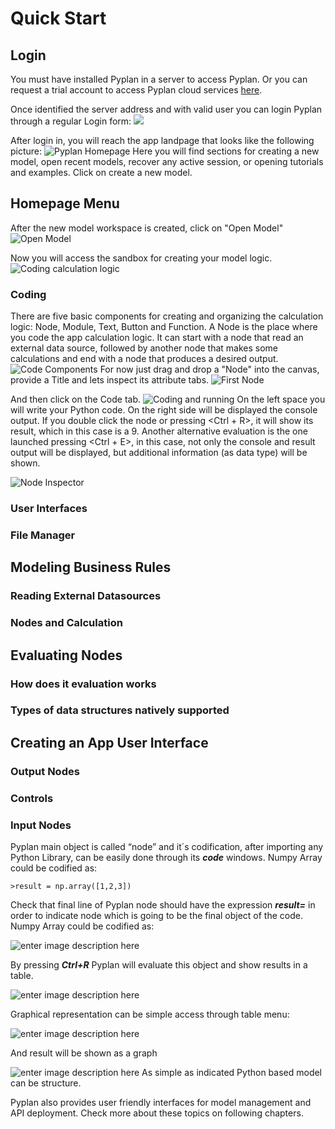 # **Quick Start**

## **Login**

You must have installed Pyplan in a server to access Pyplan.
Or you can request a trial account to access Pyplan cloud services [here](http://pyplan.com/contact/).

Once identified the server address and with valid user you can login Pyplan through a regular Login form:
![](http://img.pyplan.org/Quick_start_login1.png)

After login in, you will reach the app landpage that looks like the following picture:
![Pyplan Homepage](http://img.pyplan.org/Quick_start_home.png)
Here you will find sections for creating a new model, open recent models, recover any active session, or opening tutorials and examples. Click on create a new model.
## **Homepage Menu**
After the new model workspace is created, click on "Open Model" 
![Open Model](http://img.pyplan.org/Quick_start_open_model.png)

Now you will access the sandbox for creating your model logic.
![Coding calculation logic](http://img.pyplan.org/Quick_start_model_code.png)

### Coding
There are five basic components for creating and organizing the calculation logic: Node, Module, Text, Button and Function.
A Node is the place where you code the app calculation logic. It can start with a node that read an external data source, followed by another node that makes some calculations and end with a node that produces a desired output.
![Code Components](http://img.pyplan.org/Quick_start_code_components1.png)
For now just drag and drop a "Node" into the canvas, provide a Title and lets inspect its attribute tabs.
![First Node](http://img.pyplan.org/Quick_start_first_node.png)

And then click on the Code tab.
![Coding and running](http://img.pyplan.org/Quick_start_evaluation.png)
On the left space you will write your Python code. On the right side will be displayed the console output.
If you double click the node or pressing <Ctrl + R>, it will show its result, which in this case is a 9.
Another alternative evaluation is the one launched pressing <Ctrl + E>, in this case, not only the console and result output will be displayed, but additional information (as data type) will be shown.

![Node Inspector](http://img.pyplan.org/Quick_start_inspector.png)

### User Interfaces

### File Manager

## **Modeling Business Rules**
### Reading External Datasources
### Nodes and Calculation

## **Evaluating Nodes**
### How does it evaluation works
### Types of data structures natively supported

## **Creating an App User Interface**
### Output Nodes
### Controls
### Input Nodes


Pyplan main object is called “node” and it´s codification, after importing any Python Library, can be easily done through its **_code_** windows.
Numpy Array could be codified as:

    >result = np.array([1,2,3])

Check that final line of Pyplan node should have the expression **_result=_** in order to indicate node which is going to be the final object of the code.
Numpy Array could be codified as:

![enter image description here](http://img.pyplan.org/Home_code_view.png)

By pressing **_Ctrl+R_** Pyplan will evaluate this object and show results in a table.

![enter image description here](http://img.pyplan.org/Home_result_view)

Graphical representation can be simple access through table menu:

![enter image description here](http://img.pyplan.org/Home_show_graph)

And result will be shown as a graph

![enter image description here](http://img.pyplan.org/Home_graph_view)
As simple as indicated Python based model can be structure.

Pyplan also provides user friendly interfaces for model management and API deployment. Check more about these topics on following chapters.

<!--stackedit_data:
eyJoaXN0b3J5IjpbMTc5MzUwMTYzNCwtODY4MTY0NDY5LDEwND
UzNTg3ODgsLTE1MjI3ODU4MzEsLTY3MDI2Mzc2NCwxOTcxNTY2
Njk1LC0xODQ3OTM0MjMwLC0yMDQ2ODg2MTM0LC0xODA4MzQ0MD
A5LDExNzQ2NzIzODksLTE0NTQwMDQ5MzcsMTk4ODk1NDQwMSw0
NTEyNzI3MjQsLTgxMjcwNTA1MSwtMjUzNDc0NDg4LC0xMDY2MT
k3OTMxLC0xMTExMjg0NzUyLDgzNzExODM4NCw5NDkzODkxODld
fQ==
-->